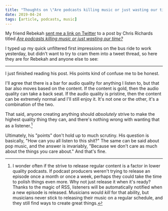 ```yaml
---
title: "Thoughts on \"Are podcasts killing music or just wasting our time?\""
date: 2019-04-24
tags: [article, podcasts, music]
---
```


My friend Rebekah [sent me a link on Twitter](https://twitter.com/QuOTeDPodcast/status/1119029203377192966) to a post by Chris Richards titled <cite>[Are podcasts killing music or just wasting our time?](https://www.washingtonpost.com/lifestyle/style/are-podcasts-killing-music-or-just-wasting-our-time/2019/04/17/0aa08770-5acc-11e9-842d-7d3ed7eb3957_story.html?utm_term=.d3c4865fcb18)

I typed up my quick unfiltered first impressions on the bus ride to work yesterday, but didn't want to try to cram them into a tweet thread, so here they are for Rebekah and anyone else to see:

---

I just finished reading his post. His points kind of confuse me to be honest.

I'll agree that there is a bar for audio quality for anything I listen to, but that bar also moves based on the content. If the content is gold, then the audio quality can take a back seat. If the audio quality is pristine, then the content can be extremely normal and I'll still enjoy it. It's not one or the other, it's a combination of the two.

That said, anyone creating anything should _absolutely_ strive to make the highest quality thing they can, and there's nothing wrong with wanting that as a listener.[^1]

Ultimately, his "points" don't hold up to much scrutiny. His question is basically, "How can you all listen to this shit?" The same can be said about pop music, and the answer is invariably, "Because we don't care as much about the things you care about." And that's fine.

[^1]:	I wonder often if the strive to release regular content is a factor in lower quality podcasts. If podcast producers weren't trying to release an episode once a month or once a week, perhaps they could take the time to polish things even more. Why not just release it when it's ready? Thanks to the magic of RSS, listeners will be automatically notified when a new episode is released. Musicians would _kill_ for that ability, but musicians never stick to releasing their music on a regular schedule, and they still find ways to create great things.
